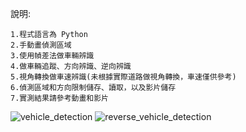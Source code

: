 說明:

    1.程式語言為 Python
    2.手動畫偵測區域
    3.使用幀差法做車輛辨識
    4.做車輛追蹤、方向辨識、逆向辨識
    5.視角轉換做車速辨識(未根據實際道路做視角轉換，車速僅供參考)
    6.偵測區域和方向限制儲存、讀取，以及影片儲存
    7.實測結果請參考動畫和影片
![vehicle_detection](https://github.com/kartg0046920/Vehicle_Detection/assets/65480821/f3657194-a4d6-4bb2-9419-bbb7e93c14e6)
![reverse_vehicle_detection](https://github.com/kartg0046920/Vehicle_Detection/assets/65480821/d087b3f2-c108-4570-9f66-45eb1e6615f1)
